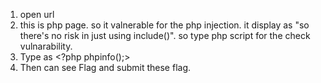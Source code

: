 1) open url
2) this is php page. so it valnerable for the php injection. it display as "so there's no risk in just using include()". 
   so type php script for the check vulnarability. 
3) Type as <?php phpinfo();>
4) Then can see Flag and submit these flag.
